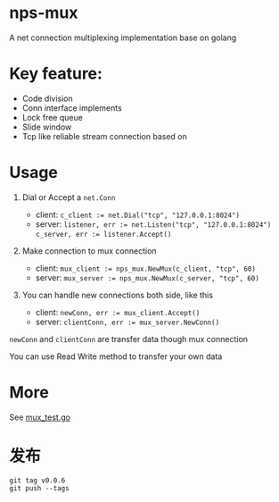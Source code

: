 # nps-mux
A net connection multiplexing implementation base on golang

# Key feature:
 - Code division
 - Conn interface implements
 - Lock free queue
 - Slide window
 - Tcp like reliable stream connection based on
 
# Usage
1. Dial or Accept a `net.Conn`
    - client:
    `c_client := net.Dial("tcp", "127.0.0.1:8024")`
    - server:
    `listener, err := net.Listen("tcp", "127.0.0.1:8024")`
    `c_server, err := listener.Accept()`
1. Make connection to mux connection
    - client:
    `mux_client := nps_mux.NewMux(c_client, "tcp", 60)`
    - server:
    `mux_server := nps_mux.NewMux(c_server, "tcp", 60)`

1. You can handle new connections both side, like this
    - client:
    `newConn, err := mux_client.Accept()`
    - server:
    `clientConn, err := mux_server.NewConn()`

`newConn` and `clientConn` are transfer data though mux connection

You can use Read Write method to transfer your own data

# More
See [mux_test.go](https://github.com/ehang-io/nps-mux/blob/master/mux_test.go)

# 发布

```shell
git tag v0.0.6
git push --tags 
```